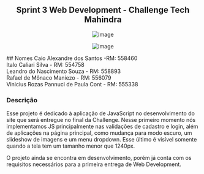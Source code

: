 <h2 align="center">Sprint 3 Web Development - Challenge Tech Mahindra</h2>
<div align="center" width="100px">

![image](https://github.com/Leandrns/python-challenge/assets/162051430/704013e4-e8d1-4782-ac57-2ac59443731b)


![image](https://github.com/Leandrns/python-challenge/assets/162051430/d646bbf7-64d9-4386-b640-1a82c17746a5)


</div>
## Nomes
Caio Alexandre dos Santos -RM: 558460 <br>
Italo Caliari Silva - RM: 554758<br>
Leandro do Nascimento Souza - RM: 558893<br>
Rafael de Mônaco Maniezo - RM: 556079<br>
Vinicius Rozas Pannuci de Paula Cont - RM: 555338<br>

### Descrição
<p>Esse projeto é dedicado à aplicação de JavaScript no desenvolvimento do site que será entregue no final da Challenge. Nesse primeiro momento nós implementamos JS principalmente nas validações de cadastro e login, além de aplicações na página principal, como mudança para modo escuro, um slideshow de imagens e um menu dropdown. Esse último é visível somente quando a tela tem um tamanho menor que 1240px.</p>
<p>O projeto ainda se encontra em desenvolvimento, porém já conta com os requisitos necessários para a primeira entrega de Web Development.</p>
